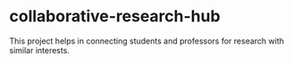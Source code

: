 # collaborative-research-hub
This project helps in connecting students and professors for research with similar interests.
